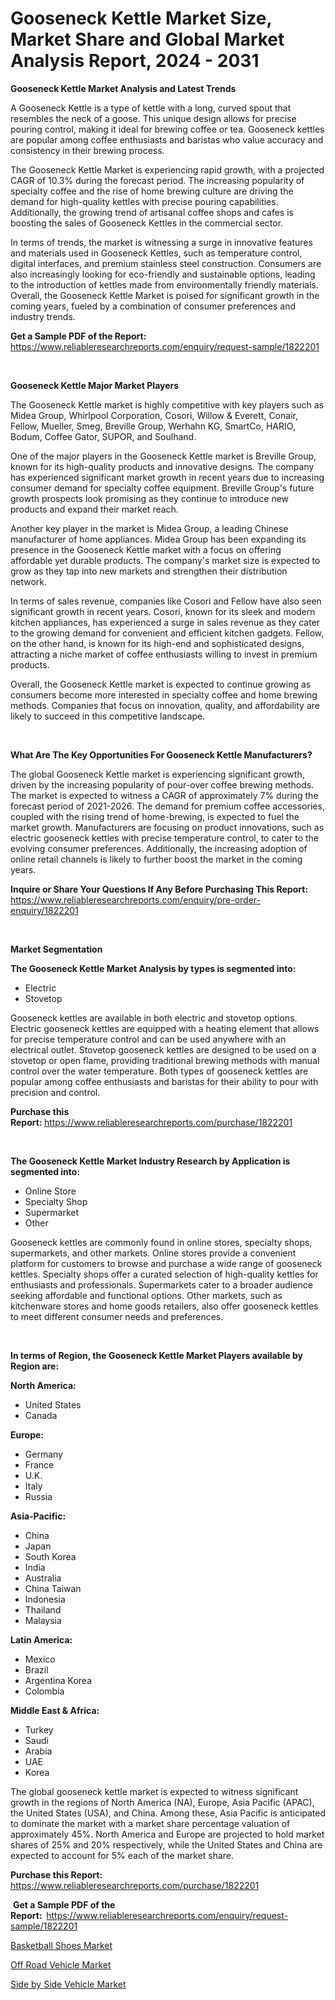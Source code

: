 <p><h1>Gooseneck Kettle Market Size, Market Share and Global Market Analysis Report, 2024 - 2031</h1></p><p><strong>Gooseneck Kettle Market Analysis and Latest Trends</strong></p>
<p><p>A Gooseneck Kettle is a type of kettle with a long, curved spout that resembles the neck of a goose. This unique design allows for precise pouring control, making it ideal for brewing coffee or tea. Gooseneck kettles are popular among coffee enthusiasts and baristas who value accuracy and consistency in their brewing process.</p><p>The Gooseneck Kettle Market is experiencing rapid growth, with a projected CAGR of 10.3% during the forecast period. The increasing popularity of specialty coffee and the rise of home brewing culture are driving the demand for high-quality kettles with precise pouring capabilities. Additionally, the growing trend of artisanal coffee shops and cafes is boosting the sales of Gooseneck Kettles in the commercial sector.</p><p>In terms of trends, the market is witnessing a surge in innovative features and materials used in Gooseneck Kettles, such as temperature control, digital interfaces, and premium stainless steel construction. Consumers are also increasingly looking for eco-friendly and sustainable options, leading to the introduction of kettles made from environmentally friendly materials. Overall, the Gooseneck Kettle Market is poised for significant growth in the coming years, fueled by a combination of consumer preferences and industry trends.</p></p>
<p><strong>Get a Sample PDF of the Report:&nbsp;</strong> <a href="https://www.reliableresearchreports.com/enquiry/request-sample/1822201">https://www.reliableresearchreports.com/enquiry/request-sample/1822201</a></p>
<p>&nbsp;</p>
<p><strong>Gooseneck Kettle Major Market Players</strong></p>
<p><p>The Gooseneck Kettle market is highly competitive with key players such as Midea Group, Whirlpool Corporation, Cosori, Willow & Everett, Conair, Fellow, Mueller, Smeg, Breville Group, Werhahn KG, SmartCo, HARIO, Bodum, Coffee Gator, SUPOR, and Soulhand.</p><p>One of the major players in the Gooseneck Kettle market is Breville Group, known for its high-quality products and innovative designs. The company has experienced significant market growth in recent years due to increasing consumer demand for specialty coffee equipment. Breville Group's future growth prospects look promising as they continue to introduce new products and expand their market reach.</p><p>Another key player in the market is Midea Group, a leading Chinese manufacturer of home appliances. Midea Group has been expanding its presence in the Gooseneck Kettle market with a focus on offering affordable yet durable products. The company's market size is expected to grow as they tap into new markets and strengthen their distribution network.</p><p>In terms of sales revenue, companies like Cosori and Fellow have also seen significant growth in recent years. Cosori, known for its sleek and modern kitchen appliances, has experienced a surge in sales revenue as they cater to the growing demand for convenient and efficient kitchen gadgets. Fellow, on the other hand, is known for its high-end and sophisticated designs, attracting a niche market of coffee enthusiasts willing to invest in premium products.</p><p>Overall, the Gooseneck Kettle market is expected to continue growing as consumers become more interested in specialty coffee and home brewing methods. Companies that focus on innovation, quality, and affordability are likely to succeed in this competitive landscape.</p></p>
<p>&nbsp;</p>
<p><strong>What Are The Key Opportunities For Gooseneck Kettle Manufacturers?</strong></p>
<p><p>The global Gooseneck Kettle market is experiencing significant growth, driven by the increasing popularity of pour-over coffee brewing methods. The market is expected to witness a CAGR of approximately 7% during the forecast period of 2021-2026. The demand for premium coffee accessories, coupled with the rising trend of home-brewing, is expected to fuel the market growth. Manufacturers are focusing on product innovations, such as electric gooseneck kettles with precise temperature control, to cater to the evolving consumer preferences. Additionally, the increasing adoption of online retail channels is likely to further boost the market in the coming years.</p></p>
<p><strong>Inquire or Share Your Questions If Any Before Purchasing This Report:</strong> <a href="https://www.reliableresearchreports.com/enquiry/pre-order-enquiry/1822201">https://www.reliableresearchreports.com/enquiry/pre-order-enquiry/1822201</a></p>
<p>&nbsp;</p>
<p><strong>Market Segmentation</strong></p>
<p><strong>The Gooseneck Kettle Market Analysis by types is segmented into:</strong></p>
<p><ul><li>Electric</li><li>Stovetop</li></ul></p>
<p><p>Gooseneck kettles are available in both electric and stovetop options. Electric gooseneck kettles are equipped with a heating element that allows for precise temperature control and can be used anywhere with an electrical outlet. Stovetop gooseneck kettles are designed to be used on a stovetop or open flame, providing traditional brewing methods with manual control over the water temperature. Both types of gooseneck kettles are popular among coffee enthusiasts and baristas for their ability to pour with precision and control.</p></p>
<p><strong>Purchase this Report:&nbsp;</strong><a href="https://www.reliableresearchreports.com/purchase/1822201">https://www.reliableresearchreports.com/purchase/1822201</a></p>
<p>&nbsp;</p>
<p><strong>The Gooseneck Kettle Market Industry Research by Application is segmented into:</strong></p>
<p><ul><li>Online Store</li><li>Specialty Shop</li><li>Supermarket</li><li>Other</li></ul></p>
<p><p>Gooseneck kettles are commonly found in online stores, specialty shops, supermarkets, and other markets. Online stores provide a convenient platform for customers to browse and purchase a wide range of gooseneck kettles. Specialty shops offer a curated selection of high-quality kettles for enthusiasts and professionals. Supermarkets cater to a broader audience seeking affordable and functional options. Other markets, such as kitchenware stores and home goods retailers, also offer gooseneck kettles to meet different consumer needs and preferences.</p></p>
<p>&nbsp;</p>
<p><strong>In terms of Region, the Gooseneck Kettle Market Players available by Region are:</strong></p>
<p>
    <p> <strong> North America: </strong>
        <ul>
            <li>United States</li>
            <li>Canada</li>
        </ul>
        </p> 
    <p> <strong> Europe: </strong>
        <ul>
            <li>Germany</li>
            <li>France</li>
            <li>U.K.</li>
            <li>Italy</li>
            <li>Russia</li>
        </ul>
        </p> 
    <p> <strong> Asia-Pacific: </strong>
        <ul>
            <li>China</li>
            <li>Japan</li>
            <li>South Korea</li>
            <li>India</li>
            <li>Australia</li>
            <li>China Taiwan</li>
            <li>Indonesia</li>
            <li>Thailand</li>
            <li>Malaysia</li>
        </ul>
        </p> 
    <p> <strong> Latin America: </strong>
        <ul>
            <li>Mexico</li>
            <li>Brazil</li>
            <li>Argentina Korea</li>
            <li>Colombia</li>
        </ul>
        </p> 
    <p> <strong> Middle East & Africa: </strong>
        <ul>
            <li>Turkey</li>
            <li>Saudi</li>
            <li>Arabia</li>
            <li>UAE</li>
            <li>Korea</li>
        </ul>
    </p>
    </p>
<p><p>The global gooseneck kettle market is expected to witness significant growth in the regions of North America (NA), Europe, Asia Pacific (APAC), the United States (USA), and China. Among these, Asia Pacific is anticipated to dominate the market with a market share percentage valuation of approximately 45%. North America and Europe are projected to hold market shares of 25% and 20% respectively, while the United States and China are expected to account for 5% each of the market share.</p></p>
<p><strong>Purchase this Report: </strong><a href="https://www.reliableresearchreports.com/purchase/1822201">https://www.reliableresearchreports.com/purchase/1822201</a></p>
<p>&nbsp;<strong>Get a Sample PDF of the Report:&nbsp;&nbsp;</strong><a href="https://www.reliableresearchreports.com/enquiry/request-sample/1822201">https://www.reliableresearchreports.com/enquiry/request-sample/1822201</a></p>
<p><strong></strong></p>
<p><p><a href="https://github.com/Krish2023na/Market-Research-Report-List-3/blob/main/basketball-shoes-market.md">Basketball Shoes Market</a></p><p><a href="https://boundless-drawbridge-702.notion.site/Off-Road-Vehicle-Market-Dynamics-2024-2031-Also-about-Its-Market-Trends-Projections-and-Opportuni-0f865cd7de7e4efb87a2b7e83f871e74">Off Road Vehicle Market</a></p><p><a href="https://gamy-alyssum-396.notion.site/Side-by-Side-Vehicle-Market-Size-Share-Trends-Analysis-Report-By-Application-Regional-Outlook-C-eb448b9cbfe9491eb30063e062713373">Side by Side Vehicle Market</a></p></p>